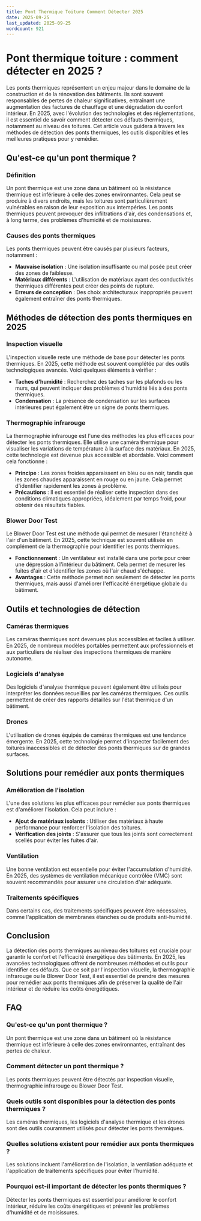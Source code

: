 ```yaml
---
title: Pont Thermique Toiture Comment Détecter 2025
date: 2025-09-25
last_updated: 2025-09-25
wordcount: 921
---
```


# Pont thermique toiture : comment détecter en 2025 ?

Les ponts thermiques représentent un enjeu majeur dans le domaine de la construction et de la rénovation des bâtiments. Ils sont souvent responsables de pertes de chaleur significatives, entraînant une augmentation des factures de chauffage et une dégradation du confort intérieur. En 2025, avec l'évolution des technologies et des réglementations, il est essentiel de savoir comment détecter ces défauts thermiques, notamment au niveau des toitures. Cet article vous guidera à travers les méthodes de détection des ponts thermiques, les outils disponibles et les meilleures pratiques pour y remédier.

## Qu'est-ce qu'un pont thermique ?

### Définition

Un pont thermique est une zone dans un bâtiment où la résistance thermique est inférieure à celle des zones environnantes. Cela peut se produire à divers endroits, mais les toitures sont particulièrement vulnérables en raison de leur exposition aux intempéries. Les ponts thermiques peuvent provoquer des infiltrations d'air, des condensations et, à long terme, des problèmes d'humidité et de moisissures.

### Causes des ponts thermiques

Les ponts thermiques peuvent être causés par plusieurs facteurs, notamment :

- **Mauvaise isolation** : Une isolation insuffisante ou mal posée peut créer des zones de faiblesse.
- **Matériaux différents** : L'utilisation de matériaux ayant des conductivités thermiques différentes peut créer des points de rupture.
- **Erreurs de conception** : Des choix architecturaux inappropriés peuvent également entraîner des ponts thermiques.

## Méthodes de détection des ponts thermiques en 2025

### Inspection visuelle

L'inspection visuelle reste une méthode de base pour détecter les ponts thermiques. En 2025, cette méthode est souvent complétée par des outils technologiques avancés. Voici quelques éléments à vérifier :

- **Taches d'humidité** : Recherchez des taches sur les plafonds ou les murs, qui peuvent indiquer des problèmes d'humidité liés à des ponts thermiques.
- **Condensation** : La présence de condensation sur les surfaces intérieures peut également être un signe de ponts thermiques.

### Thermographie infrarouge

La thermographie infrarouge est l'une des méthodes les plus efficaces pour détecter les ponts thermiques. Elle utilise une caméra thermique pour visualiser les variations de température à la surface des matériaux. En 2025, cette technologie est devenue plus accessible et abordable. Voici comment cela fonctionne :

- **Principe** : Les zones froides apparaissent en bleu ou en noir, tandis que les zones chaudes apparaissent en rouge ou en jaune. Cela permet d'identifier rapidement les zones à problème.
- **Précautions** : Il est essentiel de réaliser cette inspection dans des conditions climatiques appropriées, idéalement par temps froid, pour obtenir des résultats fiables.

### Blower Door Test

Le Blower Door Test est une méthode qui permet de mesurer l'étanchéité à l'air d'un bâtiment. En 2025, cette technique est souvent utilisée en complément de la thermographie pour identifier les ponts thermiques.

- **Fonctionnement** : Un ventilateur est installé dans une porte pour créer une dépression à l'intérieur du bâtiment. Cela permet de mesurer les fuites d'air et d'identifier les zones où l'air chaud s'échappe.
- **Avantages** : Cette méthode permet non seulement de détecter les ponts thermiques, mais aussi d'améliorer l'efficacité énergétique globale du bâtiment.

## Outils et technologies de détection

### Caméras thermiques

Les caméras thermiques sont devenues plus accessibles et faciles à utiliser. En 2025, de nombreux modèles portables permettent aux professionnels et aux particuliers de réaliser des inspections thermiques de manière autonome.

### Logiciels d'analyse

Des logiciels d'analyse thermique peuvent également être utilisés pour interpréter les données recueillies par les caméras thermiques. Ces outils permettent de créer des rapports détaillés sur l'état thermique d'un bâtiment.

### Drones

L'utilisation de drones équipés de caméras thermiques est une tendance émergente. En 2025, cette technologie permet d'inspecter facilement des toitures inaccessibles et de détecter des ponts thermiques sur de grandes surfaces.

## Solutions pour remédier aux ponts thermiques

### Amélioration de l'isolation

L'une des solutions les plus efficaces pour remédier aux ponts thermiques est d'améliorer l'isolation. Cela peut inclure :

- **Ajout de matériaux isolants** : Utiliser des matériaux à haute performance pour renforcer l'isolation des toitures.
- **Vérification des joints** : S'assurer que tous les joints sont correctement scellés pour éviter les fuites d'air.

### Ventilation

Une bonne ventilation est essentielle pour éviter l'accumulation d'humidité. En 2025, des systèmes de ventilation mécanique contrôlée (VMC) sont souvent recommandés pour assurer une circulation d'air adéquate.

### Traitements spécifiques

Dans certains cas, des traitements spécifiques peuvent être nécessaires, comme l'application de membranes étanches ou de produits anti-humidité.

## Conclusion

La détection des ponts thermiques au niveau des toitures est cruciale pour garantir le confort et l'efficacité énergétique des bâtiments. En 2025, les avancées technologiques offrent de nombreuses méthodes et outils pour identifier ces défauts. Que ce soit par l'inspection visuelle, la thermographie infrarouge ou le Blower Door Test, il est essentiel de prendre des mesures pour remédier aux ponts thermiques afin de préserver la qualité de l'air intérieur et de réduire les coûts énergétiques.

## FAQ

### Qu'est-ce qu'un pont thermique ?

Un pont thermique est une zone dans un bâtiment où la résistance thermique est inférieure à celle des zones environnantes, entraînant des pertes de chaleur.

### Comment détecter un pont thermique ?

Les ponts thermiques peuvent être détectés par inspection visuelle, thermographie infrarouge ou Blower Door Test.

### Quels outils sont disponibles pour la détection des ponts thermiques ?

Les caméras thermiques, les logiciels d'analyse thermique et les drones sont des outils couramment utilisés pour détecter les ponts thermiques.

### Quelles solutions existent pour remédier aux ponts thermiques ?

Les solutions incluent l'amélioration de l'isolation, la ventilation adéquate et l'application de traitements spécifiques pour éviter l'humidité.

### Pourquoi est-il important de détecter les ponts thermiques ?

Détecter les ponts thermiques est essentiel pour améliorer le confort intérieur, réduire les coûts énergétiques et prévenir les problèmes d'humidité et de moisissures.